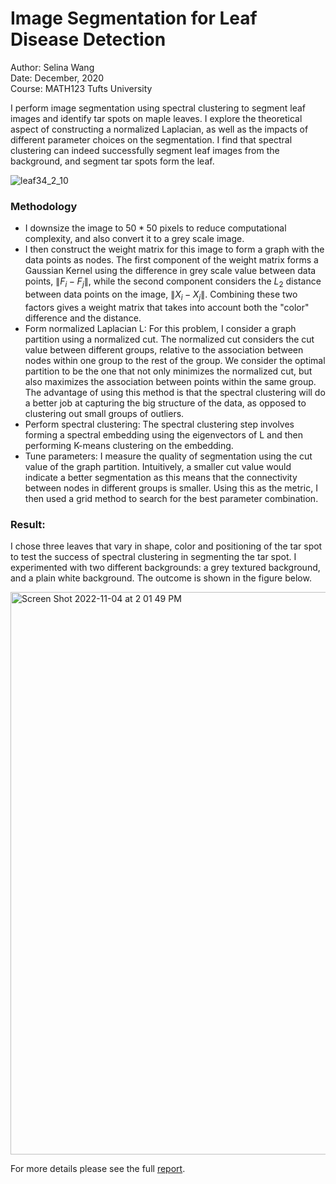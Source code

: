 # Image Segmentation for Leaf Disease Detection
Author: Selina Wang\
Date: December, 2020\
Course: MATH123 Tufts University


I perform image segmentation using spectral clustering to segment leaf images and identify tar spots on maple leaves. I explore the theoretical aspect of constructing a normalized Laplacian, as well as the impacts of different parameter choices on the segmentation. I find that spectral clustering can indeed successfully segment leaf images from the background, and segment tar spots form the leaf. 

![leaf34_2_10](https://user-images.githubusercontent.com/80374850/200037955-07ad8d0f-f4a4-4492-9ae0-21c2dfac972f.png)


### Methodology
- I downsize the image to $50 * 50$ pixels to reduce computational complexity, and also convert it to a grey scale image.
- I then construct the weight matrix for this image to form a graph with the data points as nodes. The first component of the weight matrix forms a Gaussian Kernel using the difference in grey scale value between data points, $\|F_i-F_j\|$, while the second component considers the $L_2$ distance between data points on the image, $\|X_i-X_j\|$. Combining these two factors gives a weight matrix that takes into account both the "color" difference and the distance.
- Form normalized Laplacian L: For this problem, I consider a graph partition using a normalized cut. The normalized cut considers the cut value between different groups, relative to the association between nodes within one group to the rest of the group. We consider the optimal partition to be the one that not only minimizes the normalized cut, but also maximizes the association between points within the same group. The advantage of using this method is that the spectral clustering will do a better job at capturing the big structure of the data, as opposed to clustering out small groups of outliers.
- Perform spectral clustering: The spectral clustering step involves forming a spectral embedding using the eigenvectors of L and then performing K-means clustering on the embedding.
- Tune parameters: I measure the quality of segmentation using the cut value of the graph partition. Intuitively, a smaller cut value would indicate a better segmentation as this means that the connectivity between nodes in different groups is smaller. Using this as the metric, I then used a grid method to search for the best parameter combination.


### Result:
I chose three leaves that vary in shape, color and positioning of the tar spot to test the success of spectral clustering in segmenting the tar spot. I experimented with two different backgrounds: a grey textured background, and a plain white background. The outcome is shown in the figure below.

<img width="900" alt="Screen Shot 2022-11-04 at 2 01 49 PM" src="https://user-images.githubusercontent.com/80374850/200044651-e60e0967-94e1-433f-869e-6ce5f399e1f2.png">

For more details please see the full [report](https://github.com/selinawaang/Image-Segmentation-for-Leaf-Disease-Detection/blob/7c452ccd77d14460d4966bfc075c64e77ba82f06/Image%20Segmentation%20Final.ipynb).
